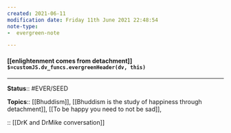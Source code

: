 ```yaml
---
created: 2021-06-11
modification date: Friday 11th June 2021 22:48:54
note-type: 
-  evergreen-note

---
```


#### [[enlightenment comes from detachment]] `$=customJS.dv_funcs.evergreenHeader(dv, this)`



---

**Status**:: #EVER/SEED 

**Topics**::  [[Bhuddism]], [[Bhuddism is the study of happiness through detachment]], [[To be happy you need to not be sad]], 
	
:: [[DrK and DrMike conversation]]